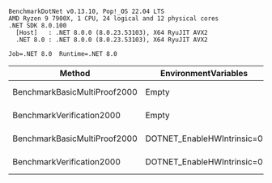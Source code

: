 ```

BenchmarkDotNet v0.13.10, Pop!_OS 22.04 LTS
AMD Ryzen 9 7900X, 1 CPU, 24 logical and 12 physical cores
.NET SDK 8.0.100
  [Host]   : .NET 8.0.0 (8.0.23.53103), X64 RyuJIT AVX2
  .NET 8.0 : .NET 8.0.0 (8.0.23.53103), X64 RyuJIT AVX2

Job=.NET 8.0  Runtime=.NET 8.0

```

| Method                       | EnvironmentVariables       |      Mean |    Error |   StdDev |     Gen0 |     Gen1 |    Gen2 | Allocated |
|------------------------------|----------------------------|----------:|---------:|---------:|---------:|---------:|--------:|----------:|
| BenchmarkBasicMultiProof2000 | Empty                      | 147.12 ms | 0.648 ms | 0.574 ms | 500.0000 | 250.0000 |       - |  39.22 MB |
| BenchmarkVerification2000    | Empty                      |  25.43 ms | 0.226 ms | 0.211 ms |  62.5000 |  31.2500 | 31.2500 |    3.7 MB |
| BenchmarkBasicMultiProof2000 | DOTNET_EnableHWIntrinsic=0 | 180.70 ms | 0.485 ms | 0.405 ms | 666.6667 | 333.3333 |       - |   39.2 MB |
| BenchmarkVerification2000    | DOTNET_EnableHWIntrinsic=0 |  25.93 ms | 0.120 ms | 0.113 ms |  62.5000 |  31.2500 | 31.2500 |    3.7 MB |
